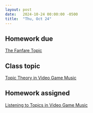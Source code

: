 ```yaml
---
layout: post
date:   2024-10-24 00:00:00 -0500
title:  "Thu, Oct 24"
---
```


## Homework due

[The Fanfare Topic](https://gmuedu-my.sharepoint.com/:f:/g/personal/mlavengo_gmu_edu/EnXH-XQ_-uVKtw5tJz6xe1gB_LD7aB9uzB5G344iTHaZNg?e=qwVNA9)

## Class topic

[Topic Theory in Video Game Music](/mm-lessons/topics)

## Homework assigned

[Listening to Topics in Video Game Music](https://gmuedu-my.sharepoint.com/:f:/g/personal/mlavengo_gmu_edu/EnXH-XQ_-uVKtw5tJz6xe1gB_LD7aB9uzB5G344iTHaZNg?e=qwVNA9)


